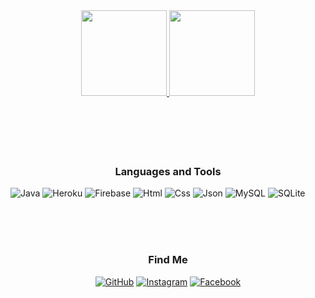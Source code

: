 
[comment]: <> ([![huyhomie66's GitHub stats]&#40;https://github-readme-stats.vercel.app/api?username=huyhomie66&hide_border=true&include_all_commits=true&count_private=true&show_icons=true&#41;]&#40;https://github.com/huyhomie66/github-readme-stats&#41;)

[comment]: <> ([![huyhomie66's_Top Langs]&#40;https://github-readme-stats.vercel.app/api/top-langs/?username=huyhomie66&langs_count=10a&layout=compact&#41;]&#40;https://github.com/huyhomie66/github-readme-stats&#41;)


<!-- Github-readme stats -->
<div align="center">
<a href="https://github.com/huyhomie66/huyhomie66">
    <img height="137px" src="https://github-readme-stats.vercel.app/api?username=huyhomie66&hide_border=true&include_all_commits=true&count_private=true&&hide_title=true&show_icons=true&#41line_height=21&text_color=000&icon_color=000&bg_color=0,ffffff,4ca2cd&theme=dark" />
    <img height="137px" src="https://github-readme-stats.vercel.app/api/top-langs/?username=huyhomie66&hide_title=true&hide_border=true&layout=compact&langs_count=10&text_color=000&icon_color=fff&bg_color=0,4ca2cd,ffffff&theme=graywhite" />
</a>
</div>



<br/>
<br/>
<br/>
<br/>
<br/>
<h3 align="center">Languages and Tools</h3>

![Java](https://img.shields.io/badge/-Java-05122A?style=flat&logo=java) 
![Heroku](https://img.shields.io/badge/-Heroku-05122A?style=flat&logo=heroku) 
![Firebase](https://img.shields.io/badge/-Firebase-05122A?style=flat&logo=firebase) 
![Html](https://img.shields.io/badge/-HTML-05122A?style=flat&logo=Html5) 
![Css](https://img.shields.io/badge/-CSS-05122A?style=flat&logo=css3) 
![Json](https://img.shields.io/badge/-JSON-05122A?style=flat&logo=json)
![MySQL](https://img.shields.io/badge/-MySQL-05122A?style=flat&logo=MySQL) 
![SQLite](https://img.shields.io/badge/-SQLite-05122A?style=flat&logo=SQLite)

<br/><br/><br/>
<h3 align="center">Find Me</h3>
<p align="center">
	<a href="https://github.com/huyhomie66"><img src="https://img.icons8.com/bubbles/50/000000/github.png" alt="GitHub"/></a>
	<a href="https://www.instagram.com/huy.homie"><img src="https://img.icons8.com/bubbles/50/000000/instagram.png" alt="Instagram"/></a>
	<a href="https://www.facebook.com/huyhomiez"><img src="https://img.icons8.com/bubbles/50/000000/facebook-new.png" alt="Facebook"/></a>
</p>












